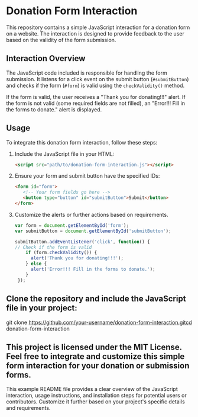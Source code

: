 # Donation Form Interaction 
This repository contains a simple JavaScript interaction for a donation form on a website. The interaction is designed to provide feedback to the user based on the validity of the form submission.

## Interaction Overview
The JavaScript code included is responsible for handling the form submission. It listens for a click event on the submit button (`#submitButton`) and checks if the form (`#form`) is valid using the `checkValidity()` method.

If the form is valid, the user receives a "Thank you for donating!!!" alert. If the form is not valid (some required fields are not filled), an "Error!!! Fill in the forms to donate." alert is displayed.

## Usage
To integrate this donation form interaction, follow these steps:

1. Include the JavaScript file in your HTML:

   ```html
   <script src="path/to/donation-form-interaction.js"></script>

2. Ensure your form and submit button have the specified IDs:

   ```html
   <form id="form">
      <!-- Your form fields go here -->
      <button type="button" id="submitButton">Submit</button>
   </form>

3. Customize the alerts or further actions based on requirements.

   ```js
   var form = document.getElementById('form');
   var submitButton = document.getElementById('submitButton');

   submitButton.addEventListener('click', function() {
   // Check if the form is valid
       if (form.checkValidity()) {
         alert('Thank you for donating!!!');
       } else {
         alert('Error!!! Fill in the forms to donate.');
       }
    });

## Clone the repository and include the JavaScript file in your project:   
git clone https://github.com/your-username/donation-form-interaction.gitcd donation-form-interaction

## This project is licensed under the MIT License. Feel free to integrate and customize this simple form interaction for your donation or submission forms.
This example README file provides a clear overview of the JavaScript interaction, usage instructions, and installation steps for potential users or contributors. Customize it further based on your project's specific details and requirements.
